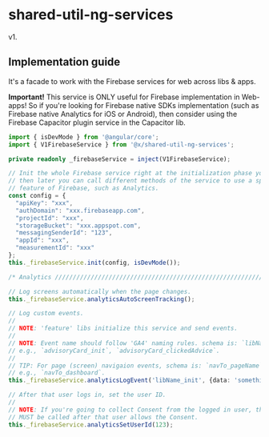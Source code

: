 # shared-util-ng-services

v1.

## Implementation guide

It's a facade to work with the Firebase services for web across libs & apps.

**Important!** This service is ONLY useful for Firebase implementation in Web-apps! So if you're looking for Firebase native SDKs implementation (such as Firebase native Analytics for iOS or Android), then consider using the Firebase Capacitor plugin service in the Capacitor lib.

```ts
import { isDevMode } from '@angular/core';
import { V1FirebaseService } from '@x/shared-util-ng-services';

private readonly _firebaseService = inject(V1FirebaseService);

// Init the whole Firebase service right at the initialization phase your app,
// then later you can call different methods of the service to use a specific
// feature of Firebase, such as Analytics.
const config = {
  "apiKey": "xxx",
  "authDomain": "xxx.firebaseapp.com",
  "projectId": "xxx",
  "storageBucket": "xxx.appspot.com",
  "messagingSenderId": "123",
  "appId": "xxx",
  "measurementId": "xxx"
};
this._firebaseService.init(config, isDevMode());

/* Analytics //////////////////////////////////////////////////////////////// */

// Log screens automatically when the page changes.
this._firebaseService.analyticsAutoScreenTracking();

// Log custom events.
//
// NOTE: 'feature' libs initialize this service and send events.
//
// NOTE: Event name should follow 'GA4' naming rules. schema is: `libName_eventName`.
// e.g., `advisoryCard_init`, `advisoryCard_clickedAdvice`.
//
// TIP: For page (screen) navigaion events, schema is: `navTo_pageName`.
// e.g., `navTo_dashboard`.
this._firebaseService.analyticsLogEvent('libName_init', {data: 'something'});

// After that user logs in, set the user ID.
//
// NOTE: If you're going to collect Consent from the logged in user, this method
// MUST be called after that user allows the Consent.
this._firebaseService.analyticsSetUserId(123);
```
